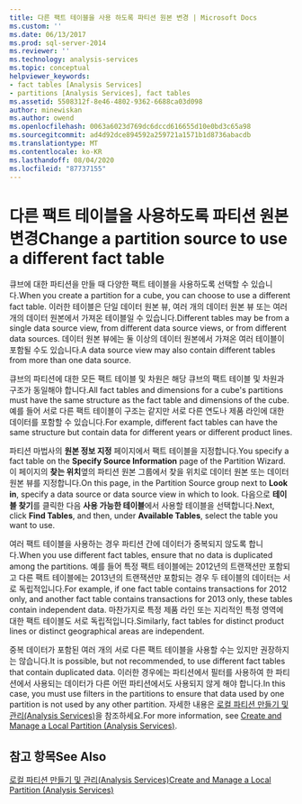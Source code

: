 ```yaml
---
title: 다른 팩트 테이블을 사용 하도록 파티션 원본 변경 | Microsoft Docs
ms.custom: ''
ms.date: 06/13/2017
ms.prod: sql-server-2014
ms.reviewer: ''
ms.technology: analysis-services
ms.topic: conceptual
helpviewer_keywords:
- fact tables [Analysis Services]
- partitions [Analysis Services], fact tables
ms.assetid: 5508312f-8e46-4802-9362-6688ca03d098
author: minewiskan
ms.author: owend
ms.openlocfilehash: 0063a6023d769dc6dccd616655d10e0bd3c65a98
ms.sourcegitcommit: ad4d92dce894592a259721a1571b1d8736abacdb
ms.translationtype: MT
ms.contentlocale: ko-KR
ms.lasthandoff: 08/04/2020
ms.locfileid: "87737155"
---
```

# <a name="change-a-partition-source-to-use-a-different-fact-table"></a><span data-ttu-id="d40c6-102">다른 팩트 테이블을 사용하도록 파티션 원본 변경</span><span class="sxs-lookup"><span data-stu-id="d40c6-102">Change a partition source to use a different fact table</span></span>
  <span data-ttu-id="d40c6-103">큐브에 대한 파티션을 만들 때 다양한 팩트 테이블을 사용하도록 선택할 수 있습니다.</span><span class="sxs-lookup"><span data-stu-id="d40c6-103">When you create a partition for a cube, you can choose to use a different fact table.</span></span> <span data-ttu-id="d40c6-104">이러한 테이블은 단일 데이터 원본 뷰, 여러 개의 데이터 원본 뷰 또는 여러 개의 데이터 원본에서 가져온 테이블일 수 있습니다.</span><span class="sxs-lookup"><span data-stu-id="d40c6-104">Different tables may be from a single data source view, from different data source views, or from different data sources.</span></span> <span data-ttu-id="d40c6-105">데이터 원본 뷰에는 둘 이상의 데이터 원본에서 가져온 여러 테이블이 포함될 수도 있습니다.</span><span class="sxs-lookup"><span data-stu-id="d40c6-105">A data source view may also contain different tables from more than one data source.</span></span>  
  
 <span data-ttu-id="d40c6-106">큐브의 파티션에 대한 모든 팩트 테이블 및 차원은 해당 큐브의 팩트 테이블 및 차원과 구조가 동일해야 합니다.</span><span class="sxs-lookup"><span data-stu-id="d40c6-106">All fact tables and dimensions for a cube's partitions must have the same structure as the fact table and dimensions of the cube.</span></span> <span data-ttu-id="d40c6-107">예를 들어 서로 다른 팩트 테이블이 구조는 같지만 서로 다른 연도나 제품 라인에 대한 데이터를 포함할 수 있습니다.</span><span class="sxs-lookup"><span data-stu-id="d40c6-107">For example, different fact tables can have the same structure but contain data for different years or different product lines.</span></span>  
  
 <span data-ttu-id="d40c6-108">파티션 마법사의 **원본 정보 지정** 페이지에서 팩트 테이블을 지정합니다.</span><span class="sxs-lookup"><span data-stu-id="d40c6-108">You specify a fact table on the **Specify Source Information** page of the Partition Wizard.</span></span> <span data-ttu-id="d40c6-109">이 페이지의 **찾는 위치**옆의 파티션 원본 그룹에서 찾을 위치로 데이터 원본 또는 데이터 원본 뷰를 지정합니다.</span><span class="sxs-lookup"><span data-stu-id="d40c6-109">On this page, in the Partition Source group next to **Look in**, specify a data source or data source view in which to look.</span></span> <span data-ttu-id="d40c6-110">다음으로 **테이블 찾기**를 클릭한 다음 **사용 가능한 테이블**에서 사용할 테이블을 선택합니다.</span><span class="sxs-lookup"><span data-stu-id="d40c6-110">Next, click **Find Tables**, and then, under **Available Tables**, select the table you want to use.</span></span>  
  
 <span data-ttu-id="d40c6-111">여러 팩트 테이블을 사용하는 경우 파티션 간에 데이터가 중복되지 않도록 합니다.</span><span class="sxs-lookup"><span data-stu-id="d40c6-111">When you use different fact tables, ensure that no data is duplicated among the partitions.</span></span> <span data-ttu-id="d40c6-112">예를 들어 특정 팩트 테이블에는 2012년의 트랜잭션만 포함되고 다른 팩트 테이블에는 2013년의 트랜잭션만 포함되는 경우 두 테이블의 데이터는 서로 독립적입니다.</span><span class="sxs-lookup"><span data-stu-id="d40c6-112">For example, if one fact table contains transactions for 2012 only, and another fact table contains transactions for 2013 only, these tables contain independent data.</span></span> <span data-ttu-id="d40c6-113">마찬가지로 특정 제품 라인 또는 지리적인 특정 영역에 대한 팩트 테이블도 서로 독립적입니다.</span><span class="sxs-lookup"><span data-stu-id="d40c6-113">Similarly, fact tables for distinct product lines or distinct geographical areas are independent.</span></span>  
  
 <span data-ttu-id="d40c6-114">중복 데이터가 포함된 여러 개의 서로 다른 팩트 테이블을 사용할 수는 있지만 권장하지는 않습니다.</span><span class="sxs-lookup"><span data-stu-id="d40c6-114">It is possible, but not recommended, to use different fact tables that contain duplicated data.</span></span> <span data-ttu-id="d40c6-115">이러한 경우에는 파티션에서 필터를 사용하여 한 파티션에서 사용되는 데이터가 다른 어떤 파티션에서도 사용되지 않게 해야 합니다.</span><span class="sxs-lookup"><span data-stu-id="d40c6-115">In this case, you must use filters in the partitions to ensure that data used by one partition is not used by any other partition.</span></span> <span data-ttu-id="d40c6-116">자세한 내용은 [로컬 파티션 만들기 및 관리&#40;Analysis Services&#41;](create-and-manage-a-local-partition-analysis-services.md)을 참조하세요.</span><span class="sxs-lookup"><span data-stu-id="d40c6-116">For more information, see [Create and Manage a Local Partition &#40;Analysis Services&#41;](create-and-manage-a-local-partition-analysis-services.md).</span></span>  
  
## <a name="see-also"></a><span data-ttu-id="d40c6-117">참고 항목</span><span class="sxs-lookup"><span data-stu-id="d40c6-117">See Also</span></span>  
 [<span data-ttu-id="d40c6-118">로컬 파티션 만들기 및 관리&#40;Analysis Services&#41;</span><span class="sxs-lookup"><span data-stu-id="d40c6-118">Create and Manage a Local Partition &#40;Analysis Services&#41;</span></span>](create-and-manage-a-local-partition-analysis-services.md)  
  
  
